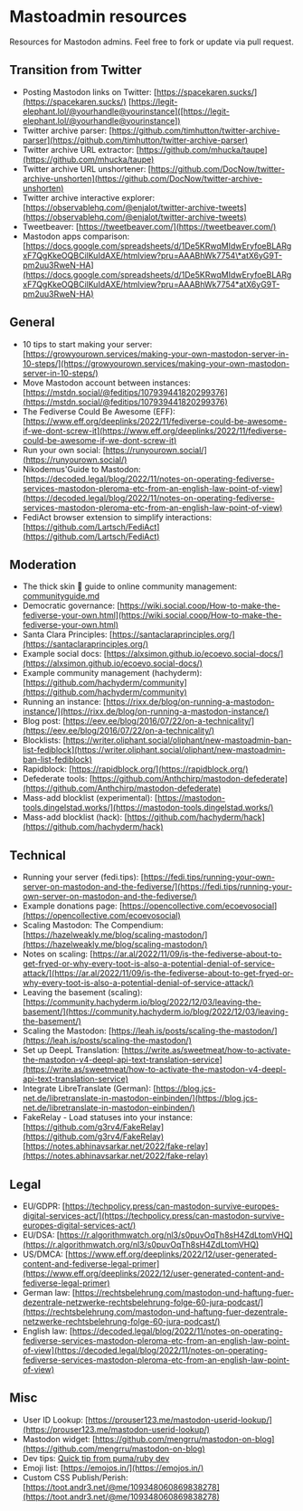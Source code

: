 # Mastoadmin resources
Resources for Mastodon admins. Feel free to fork or update via pull request.
 
## Transition from Twitter
* Posting Mastodon links on Twitter: [https://spacekaren.sucks/](https://spacekaren.sucks/) [https://legit-elephant.lol/@yourhandle@yourinstance]([https://legit-elephant.lol/@yourhandle@yourinstance])
* Twitter archive parser: [https://github.com/timhutton/twitter-archive-parser](https://github.com/timhutton/twitter-archive-parser)
* Twitter archive URL extractor: [https://github.com/mhucka/taupe](https://github.com/mhucka/taupe)
* Twitter archive URL unshortener: [https://github.com/DocNow/twitter-archive-unshorten](https://github.com/DocNow/twitter-archive-unshorten)
* Twitter archive interactive explorer: [https://observablehq.com/@enjalot/twitter-archive-tweets](https://observablehq.com/@enjalot/twitter-archive-tweets)
* Tweetbeaver: [https://tweetbeaver.com/](https://tweetbeaver.com/)
* Mastodon apps comparison: [https://docs.google.com/spreadsheets/d/1De5KRwqMIdwEryfoeBLARgxF7QgKkeOQBCilKuIdAXE/htmlview?pru=AAABhWk7754\*atX6yG9T-pm2uu3RweN-HA](https://docs.google.com/spreadsheets/d/1De5KRwqMIdwEryfoeBLARgxF7QgKkeOQBCilKuIdAXE/htmlview?pru=AAABhWk7754*atX6yG9T-pm2uu3RweN-HA)

## General
* 10 tips to start making your server: [https://growyourown.services/making-your-own-mastodon-server-in-10-steps/](https://growyourown.services/making-your-own-mastodon-server-in-10-steps/)
* Move Mastodon account between instances: [https://mstdn.social/@feditips/107939441820299376](https://mstdn.social/@feditips/107939441820299376)
* The Fediverse Could Be Awesome (EFF): [https://www.eff.org/deeplinks/2022/11/fediverse-could-be-awesome-if-we-dont-screw-it](https://www.eff.org/deeplinks/2022/11/fediverse-could-be-awesome-if-we-dont-screw-it)
* Run your own social: [https://runyourown.social/](https://runyourown.social/)
* Nikodemus'Guide to Mastodon: [https://decoded.legal/blog/2022/11/notes-on-operating-fediverse-services-mastodon-pleroma-etc-from-an-english-law-point-of-view](https://decoded.legal/blog/2022/11/notes-on-operating-fediverse-services-mastodon-pleroma-etc-from-an-english-law-point-of-view)
* FediAct browser extension to simplify interactions: [https://github.com/Lartsch/FediAct](https://github.com/Lartsch/FediAct)

## Moderation
* The thick skin 🦣 guide to online community management: [communityguide.md](communityguide.md)
* Democratic governance: [https://wiki.social.coop/How-to-make-the-fediverse-your-own.html](https://wiki.social.coop/How-to-make-the-fediverse-your-own.html)
* Santa Clara Principles: [https://santaclaraprinciples.org/](https://santaclaraprinciples.org/)
* Example social docs: [https://alxsimon.github.io/ecoevo.social-docs/](https://alxsimon.github.io/ecoevo.social-docs/)
* Example community management (hachyderm): [https://github.com/hachyderm/community](https://github.com/hachyderm/community)
* Running an instance: [https://rixx.de/blog/on-running-a-mastodon-instance/](https://rixx.de/blog/on-running-a-mastodon-instance/)
* Blog post: [https://eev.ee/blog/2016/07/22/on-a-technicality/](https://eev.ee/blog/2016/07/22/on-a-technicality/)
* Blocklists: [https://writer.oliphant.social/oliphant/new-mastoadmin-ban-list-fediblock](https://writer.oliphant.social/oliphant/new-mastoadmin-ban-list-fediblock)
* Rapidblock: [https://rapidblock.org/](https://rapidblock.org/)
* Defederate tools: [https://github.com/Anthchirp/mastodon-defederate](https://github.com/Anthchirp/mastodon-defederate)
* Mass-add blocklist (experimental): [https://mastodon-tools.dingelstad.works/](https://mastodon-tools.dingelstad.works/)
* Mass-add blocklist (hack): [https://github.com/hachyderm/hack](https://github.com/hachyderm/hack)

## Technical
* Running your server (fedi.tips): [https://fedi.tips/running-your-own-server-on-mastodon-and-the-fediverse/](https://fedi.tips/running-your-own-server-on-mastodon-and-the-fediverse/)
* Example donations page: [https://opencollective.com/ecoevosocial](https://opencollective.com/ecoevosocial)
* Scaling Mastodon: The Compendium: [https://hazelweakly.me/blog/scaling-mastodon/](https://hazelweakly.me/blog/scaling-mastodon/)
* Notes on scaling: [https://ar.al/2022/11/09/is-the-fediverse-about-to-get-fryed-or-why-every-toot-is-also-a-potential-denial-of-service-attack/](https://ar.al/2022/11/09/is-the-fediverse-about-to-get-fryed-or-why-every-toot-is-also-a-potential-denial-of-service-attack/)
* Leaving the basement (scaling): [https://community.hachyderm.io/blog/2022/12/03/leaving-the-basement/](https://community.hachyderm.io/blog/2022/12/03/leaving-the-basement/)
* Scaling the Mastodon: [https://leah.is/posts/scaling-the-mastodon/](https://leah.is/posts/scaling-the-mastodon/)
* Set up DeepL Translation: [https://write.as/sweetmeat/how-to-activate-the-mastodon-v4-deepl-api-text-translation-service](https://write.as/sweetmeat/how-to-activate-the-mastodon-v4-deepl-api-text-translation-service)
* Integrate LibreTranslate (German): [https://blog.jcs-net.de/libretranslate-in-mastodon-einbinden/](https://blog.jcs-net.de/libretranslate-in-mastodon-einbinden/)
* FakeRelay - Load statuses into your instance:  [https://github.com/g3rv4/FakeRelay](https://github.com/g3rv4/FakeRelay) [https://notes.abhinavsarkar.net/2022/fake-relay](https://notes.abhinavsarkar.net/2022/fake-relay)

## Legal
* EU/GDPR: [https://techpolicy.press/can-mastodon-survive-europes-digital-services-act/](https://techpolicy.press/can-mastodon-survive-europes-digital-services-act/)
* EU/DSA: [https://r.algorithmwatch.org/nl3/s0puvOqTh8sH4ZdLtomVHQ](https://r.algorithmwatch.org/nl3/s0puvOqTh8sH4ZdLtomVHQ)
* US/DMCA: [https://www.eff.org/deeplinks/2022/12/user-generated-content-and-fediverse-legal-primer](https://www.eff.org/deeplinks/2022/12/user-generated-content-and-fediverse-legal-primer)
* German law: [https://rechtsbelehrung.com/mastodon-und-haftung-fuer-dezentrale-netzwerke-rechtsbelehrung-folge-60-jura-podcast/](https://rechtsbelehrung.com/mastodon-und-haftung-fuer-dezentrale-netzwerke-rechtsbelehrung-folge-60-jura-podcast/)
* English law: [https://decoded.legal/blog/2022/11/notes-on-operating-fediverse-services-mastodon-pleroma-etc-from-an-english-law-point-of-view](https://decoded.legal/blog/2022/11/notes-on-operating-fediverse-services-mastodon-pleroma-etc-from-an-english-law-point-of-view)


## Misc
* User ID Lookup: [https://prouser123.me/mastodon-userid-lookup/](https://prouser123.me/mastodon-userid-lookup/)
* Mastodon widget: [https://github.com/mengrru/mastodon-on-blog](https://github.com/mengrru/mastodon-on-blog)
* Dev tips: [Quick tip from puma/ruby dev](https://datasci.social/@evanphx@ruby.social/109365852435757184)
* Emoji list: [https://emojos.in/](https://emojos.in/)
* Custom CSS Publish/Perish: [https://toot.andr3.net/@me/109348060869838278](https://toot.andr3.net/@me/109348060869838278)
